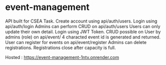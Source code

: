 # event-management

API built for CSEA Task. 
Create account using api/auth/users.
Login using api/auth/login
Admins can perform CRUD on api/auth/users
Users can only update their own detail.
Login using JWT Token. 
CRUD possible on User by admins (role) on api/event/ 4 characted event id is generated and returned.
User can register for events on api/event/register
Admins can delete registrations. 
Registrations close after capacity is full.

Hosted : https://event-management-1ntv.onrender.com
